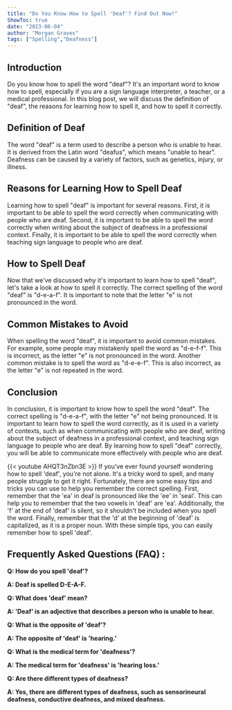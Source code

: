 ```yaml
---
title: "Do You Know How to Spell 'Deaf'? Find Out Now!"
ShowToc: true 
date: "2023-06-04"
author: "Morgan Graves" 
tags: ["Spelling","Deafness"]
---
```

## Introduction
Do you know how to spell the word "deaf"? It's an important word to know how to spell, especially if you are a sign language interpreter, a teacher, or a medical professional. In this blog post, we will discuss the definition of "deaf", the reasons for learning how to spell it, and how to spell it correctly. 

## Definition of Deaf
The word "deaf" is a term used to describe a person who is unable to hear. It is derived from the Latin word "deafus", which means "unable to hear". Deafness can be caused by a variety of factors, such as genetics, injury, or illness. 

## Reasons for Learning How to Spell Deaf
Learning how to spell "deaf" is important for several reasons. First, it is important to be able to spell the word correctly when communicating with people who are deaf. Second, it is important to be able to spell the word correctly when writing about the subject of deafness in a professional context. Finally, it is important to be able to spell the word correctly when teaching sign language to people who are deaf. 

## How to Spell Deaf
Now that we've discussed why it's important to learn how to spell "deaf", let's take a look at how to spell it correctly. The correct spelling of the word "deaf" is "d-e-a-f". It is important to note that the letter "e" is not pronounced in the word. 

## Common Mistakes to Avoid
When spelling the word "deaf", it is important to avoid common mistakes. For example, some people may mistakenly spell the word as "d-e-f-f". This is incorrect, as the letter "e" is not pronounced in the word. Another common mistake is to spell the word as "d-e-e-f". This is also incorrect, as the letter "e" is not repeated in the word. 

## Conclusion
In conclusion, it is important to know how to spell the word "deaf". The correct spelling is "d-e-a-f", with the letter "e" not being pronounced. It is important to learn how to spell the word correctly, as it is used in a variety of contexts, such as when communicating with people who are deaf, writing about the subject of deafness in a professional context, and teaching sign language to people who are deaf. By learning how to spell "deaf" correctly, you will be able to communicate more effectively with people who are deaf.

{{< youtube AHQT3nZbn3E >}} 
If you've ever found yourself wondering how to spell 'deaf', you're not alone. It's a tricky word to spell, and many people struggle to get it right. Fortunately, there are some easy tips and tricks you can use to help you remember the correct spelling. First, remember that the 'ea' in deaf is pronounced like the 'ee' in 'seal'. This can help you to remember that the two vowels in 'deaf' are 'ea'. Additionally, the 'f' at the end of 'deaf' is silent, so it shouldn't be included when you spell the word. Finally, remember that the 'd' at the beginning of 'deaf' is capitalized, as it is a proper noun. With these simple tips, you can easily remember how to spell 'deaf'.

## Frequently Asked Questions (FAQ) :
**Q: How do you spell 'deaf'?**

**A: Deaf is spelled D-E-A-F.**

**Q: What does 'deaf' mean?**

**A: 'Deaf' is an adjective that describes a person who is unable to hear.**

**Q: What is the opposite of 'deaf'?**

**A: The opposite of 'deaf' is 'hearing.'**

**Q: What is the medical term for 'deafness'?**

**A: The medical term for 'deafness' is 'hearing loss.'**

**Q: Are there different types of deafness?**

**A: Yes, there are different types of deafness, such as sensorineural deafness, conductive deafness, and mixed deafness.**





